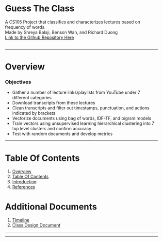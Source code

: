 # Guess The Class
A CS105 Project that classifies and characterizes lectures based on frequency of words.<br>
Made by Shreya Balaji, Benson Wan, and Richard Duong<br>
[Link to the Github Repository Here](https://github.com/richard-duong/GuessTheClass)<br><br>

----------------------
<a name="overview"/>




Overview
========

<h3>Objectives</h3>

* Gather a number of lecture links/playlists from YouTube under 7 different categories
* Download transcripts from these lectures
* Clean transcripts and filter out timestamps, punctuation, and actions indicated by brackets
* Vectorize documents using bag of words, IDF-TF, and bigram models
* Train vectors using unsupervised learning hierarchical clustering into 7 top level clusters and confirm accuracy
* Test with random documents and develop metrics

------------------------------
<a name="table-of-contents"/>





Table Of Contents
=================
1. [Overview](#overview)<br>
2. [Table Of Contents](#table-of-contents)<br>
3. [Introduction](#introduction)<br>
4. [References](#references)<br>

Additional Documents
====================
1. [Timeline](docs/timeline.md)
2. [Class Design Document](docs/design.pdf)







-------------------
<a name="preface"/>

-----------------------
<a name="references"/>


